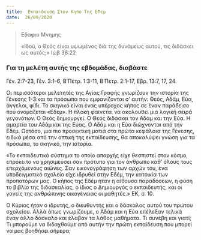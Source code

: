 ```yaml
---
title:  Εκπαιδευση Στον Κηπο Της Εδεμ
date:  26/09/2020
---
```


> <p>Εδαφιο Μνημης</p>
>  «Ιδού, ο Θεός είναι υψωμένος διά της δυνάμεως αυτού, τις διδάσκει ως αυτός;» Ιώβ 36:22

### Για τη μελέτη αυτής της εβδομάδας, διαβάστε
Γέν. 2:7-23, Γέν. 3:1-6, Β’Πέτρ. 1:3-11, Β’Πετρ. 2:1-17, Εβρ. 13:7, 17, 24.

Οι περισσότεροι μελετητές της Αγίας Γραφής γνωρίζουν την ιστορία της Γένεσης 1-3:και τα πρόσωπα που εμφανίζονται σ’ αυτήν: Θεός, Αδάμ, Εύα, άγγελοι, φίδι. Το σκηνικό είναι ένας υπέροχος κήπος σε έναν παράδεισο που ονομάζεται «Εδέμ». Η πλοκή φαίνεται να ακολουθεί μια λογική σειρά γεγονότων. Ο Θεός δημιουργεί. Ο Θεός διδάσκει τον Αδάμ και την Εύα. Η αμαρτία του Αδάμ και της Εύας. Ο Αδάμ και η Εύα διώχνονται από την Εδέμ. Ωστόσο, μια πιο προσεκτική ματιά στα πρώτα κεφάλαια της Γένεσης, ειδικά μέσα από την οπτική της εκπαίδευσης, θα αποκαλύψει γνώση για τα πρόσωπα, το σκηνικό, την ιστορία.

«Το εκπαιδευτικό σύστημα το οποίο απαρχής είχε θεσπιστεί στον κόσμο, επρόκειτο να χρησιμεύσει σαν πρότυπο για τον άνθρωπο καθ’ όλους τους επερχόμενους αιώνες.  Σαν εικονογράφηση των αρχών του, ένα υποδειγματικό σχολείο είχε ιδρυθεί στην Εδέμ, την κατοικία των προπατόρων μας.  Ο κήπος της Εδέμ ήταν η αίθουσα παραδόσεων, η φύση το βιβλίο της διδασκαλίας, ο ίδιος ο Δημιουργός ο εκπαιδευτής, και οι γονείς της ανθρώπινης οικογένειας οι μαθητές.» ΕΚ, σ. 10.

Ο Κύριος ήταν ο ιδρυτής, ο διευθυντής και ο δάσκαλος αυτού του πρώτου σχολείου. Αλλά όπως γνωρίζουμε, ο Αδάμ και η Εύα επέλεξαν τελικά έναν άλλο δάσκαλο και έλαβαν τα λάθος μαθήματα. Τι συνέβη και γιατί; Τι μπορούμε να διδαχθούμε από αυτήν την πρώτη εκπαίδευση που μπορεί να μας βοηθήσει σήμερα;